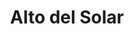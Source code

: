---
title: "Alto del Solar"
url: /san-fernando-del-valle-de-catamarca/alto-del-solar/
shop: centro comercial
---